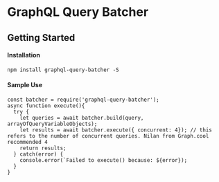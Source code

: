 # GraphQL Query Batcher

## Getting Started
#### Installation
```
npm install graphql-query-batcher -S 
```

#### Sample Use
```
const batcher = require('graphql-query-batcher');
async function execute(){
  try { 
    let queries = await batcher.build(query, arrayOfQueryVariableObjects);
    let results = await batcher.execute({ concurrent: 4}); // this refers to the number of concurrent queries. Nilan from Graph.cool recommended 4 
    return results;
  } catch(error) { 
    console.error(`Failed to execute() because: ${error});
  }
}
```
